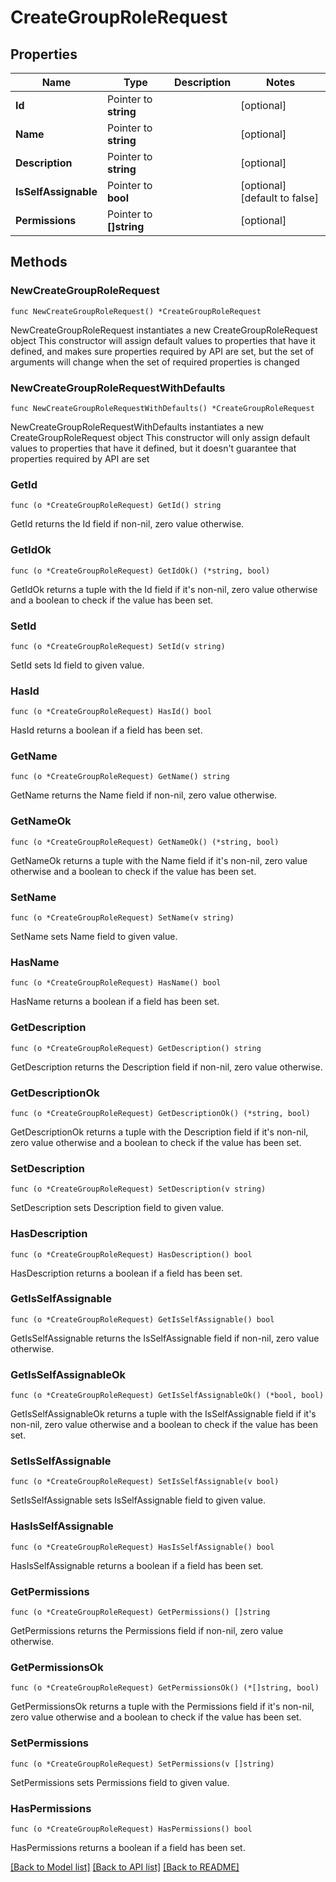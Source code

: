 # CreateGroupRoleRequest

## Properties

Name | Type | Description | Notes
------------ | ------------- | ------------- | -------------
**Id** | Pointer to **string** |  | [optional] 
**Name** | Pointer to **string** |  | [optional] 
**Description** | Pointer to **string** |  | [optional] 
**IsSelfAssignable** | Pointer to **bool** |  | [optional] [default to false]
**Permissions** | Pointer to **[]string** |  | [optional] 

## Methods

### NewCreateGroupRoleRequest

`func NewCreateGroupRoleRequest() *CreateGroupRoleRequest`

NewCreateGroupRoleRequest instantiates a new CreateGroupRoleRequest object
This constructor will assign default values to properties that have it defined,
and makes sure properties required by API are set, but the set of arguments
will change when the set of required properties is changed

### NewCreateGroupRoleRequestWithDefaults

`func NewCreateGroupRoleRequestWithDefaults() *CreateGroupRoleRequest`

NewCreateGroupRoleRequestWithDefaults instantiates a new CreateGroupRoleRequest object
This constructor will only assign default values to properties that have it defined,
but it doesn't guarantee that properties required by API are set

### GetId

`func (o *CreateGroupRoleRequest) GetId() string`

GetId returns the Id field if non-nil, zero value otherwise.

### GetIdOk

`func (o *CreateGroupRoleRequest) GetIdOk() (*string, bool)`

GetIdOk returns a tuple with the Id field if it's non-nil, zero value otherwise
and a boolean to check if the value has been set.

### SetId

`func (o *CreateGroupRoleRequest) SetId(v string)`

SetId sets Id field to given value.

### HasId

`func (o *CreateGroupRoleRequest) HasId() bool`

HasId returns a boolean if a field has been set.

### GetName

`func (o *CreateGroupRoleRequest) GetName() string`

GetName returns the Name field if non-nil, zero value otherwise.

### GetNameOk

`func (o *CreateGroupRoleRequest) GetNameOk() (*string, bool)`

GetNameOk returns a tuple with the Name field if it's non-nil, zero value otherwise
and a boolean to check if the value has been set.

### SetName

`func (o *CreateGroupRoleRequest) SetName(v string)`

SetName sets Name field to given value.

### HasName

`func (o *CreateGroupRoleRequest) HasName() bool`

HasName returns a boolean if a field has been set.

### GetDescription

`func (o *CreateGroupRoleRequest) GetDescription() string`

GetDescription returns the Description field if non-nil, zero value otherwise.

### GetDescriptionOk

`func (o *CreateGroupRoleRequest) GetDescriptionOk() (*string, bool)`

GetDescriptionOk returns a tuple with the Description field if it's non-nil, zero value otherwise
and a boolean to check if the value has been set.

### SetDescription

`func (o *CreateGroupRoleRequest) SetDescription(v string)`

SetDescription sets Description field to given value.

### HasDescription

`func (o *CreateGroupRoleRequest) HasDescription() bool`

HasDescription returns a boolean if a field has been set.

### GetIsSelfAssignable

`func (o *CreateGroupRoleRequest) GetIsSelfAssignable() bool`

GetIsSelfAssignable returns the IsSelfAssignable field if non-nil, zero value otherwise.

### GetIsSelfAssignableOk

`func (o *CreateGroupRoleRequest) GetIsSelfAssignableOk() (*bool, bool)`

GetIsSelfAssignableOk returns a tuple with the IsSelfAssignable field if it's non-nil, zero value otherwise
and a boolean to check if the value has been set.

### SetIsSelfAssignable

`func (o *CreateGroupRoleRequest) SetIsSelfAssignable(v bool)`

SetIsSelfAssignable sets IsSelfAssignable field to given value.

### HasIsSelfAssignable

`func (o *CreateGroupRoleRequest) HasIsSelfAssignable() bool`

HasIsSelfAssignable returns a boolean if a field has been set.

### GetPermissions

`func (o *CreateGroupRoleRequest) GetPermissions() []string`

GetPermissions returns the Permissions field if non-nil, zero value otherwise.

### GetPermissionsOk

`func (o *CreateGroupRoleRequest) GetPermissionsOk() (*[]string, bool)`

GetPermissionsOk returns a tuple with the Permissions field if it's non-nil, zero value otherwise
and a boolean to check if the value has been set.

### SetPermissions

`func (o *CreateGroupRoleRequest) SetPermissions(v []string)`

SetPermissions sets Permissions field to given value.

### HasPermissions

`func (o *CreateGroupRoleRequest) HasPermissions() bool`

HasPermissions returns a boolean if a field has been set.


[[Back to Model list]](../README.md#documentation-for-models) [[Back to API list]](../README.md#documentation-for-api-endpoints) [[Back to README]](../README.md)


